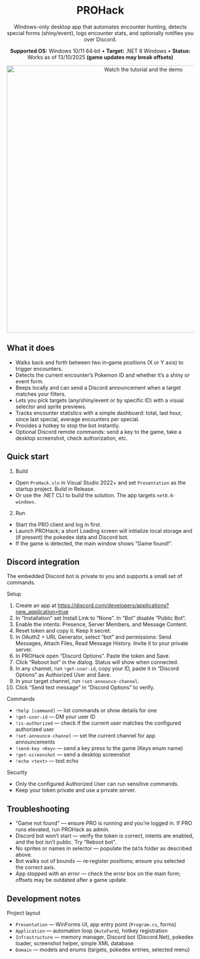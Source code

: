 <div align="center">

# PROHack

Windows-only desktop app that automates encounter hunting, detects special forms (shiny/event), logs encounter stats, and optionally notifies you over Discord.

<b>Supported OS:</b> Windows 10/11 64‑bit • <b>Target:</b> .NET 8 Windows • <b>Status:</b> Works as of 13/10/2025 <b>(game updates may break offsets)</b>

<div align="center">
	<a href="https://www.youtube.com/watch?v=RgbgajQRx8A" target="_blank">
		<img alt="Watch the tutorial and the demo" src="https://img.youtube.com/vi/RgbgajQRx8A/maxresdefault.jpg" width="720" />
	</a>
</div>

</div>

## What it does

- Walks back and forth between two in‑game positions (X or Y axis) to trigger encounters.
- Detects the current encounter’s Pokemon ID and whether it’s a shiny or event form.
- Beeps locally and can send a Discord announcement when a target matches your filters.
- Lets you pick targets (any/shiny/event or by specific ID) with a visual selector and sprite previews.
- Tracks encounter statistics with a simple dashboard: total, last hour, since last special, average encounters per special.
- Provides a hotkey to stop the bot instantly.
- Optional Discord remote commands: send a key to the game, take a desktop screenshot, check authorization, etc.

## Quick start

1) Build

- Open `ProHack.sln` in Visual Studio 2022+ and set `Presentation` as the startup project. Build in Release.
- Or use the .NET CLI to build the solution. The app targets `net8.0-windows`.

2) Run

- Start the PRO client and log in first.
- Launch PROHack; a short Loading screen will initialize local storage and (if present) the pokedex data and Discord bot.
- If the game is detected, the main window shows “Game found!”.

## Discord integration

The embedded Discord bot is private to you and supports a small set of commands.

Setup
1. Create an app at https://discord.com/developers/applications?new_application=true
2. In “Installation” set Install Link to “None”. In “Bot” disable “Public Bot”.
3. Enable the intents: Presence, Server Members, and Message Content.
4. Reset token and copy it. Keep it secret.
5. In OAuth2 > URL Generator, select “bot” and permissions: Send Messages, Attach Files, Read Message History. Invite it to your private server.
6. In PROHack open “Discord Options”. Paste the token and Save.
7. Click “Reboot bot” in the dialog. Status will show when connected.
8. In any channel, run `!get-user-id`, copy your ID, paste it in “Discord Options” as Authorized User and Save.
9. In your target channel, run `!set-announce-channel`.
10. Click “Send test message” in “Discord Options” to verify.

Commands

- `!help [command]` — list commands or show details for one
- `!get-user-id` — DM your user ID
- `!is-authorized` — check if the current user matches the configured authorized user
- `!set-announce-channel` — set the current channel for app announcements
- `!send-key <Key>` — send a key press to the game (Keys enum name)
- `!get-screenshot` — send a desktop screenshot
- `!echo <text>` — test echo

Security
- Only the configured Authorized User can run sensitive commands.
- Keep your token private and use a private server.

## Troubleshooting

- “Game not found” — ensure PRO is running and you’re logged in. If PRO runs elevated, run PROHack as admin.
- Discord bot won’t start — verify the token is correct, intents are enabled, and the bot isn’t public. Try “Reboot bot”.
- No sprites or names in selector — populate the `DATA` folder as described above.
- Bot walks out of bounds — re‑register positions; ensure you selected the correct axis.
- App stopped with an error — check the error box on the main form; offsets may be outdated after a game update.

## Development notes

Project layout

- `Presentation` — WinForms UI, app entry point (`Program.cs`, forms)
- `Application` — automation loop (`AutoFarm`), hotkey registration
- `Infrastructure` — memory manager, Discord bot (Discord.Net), pokedex loader, screenshot helper, simple XML database
- `Domain` — models and enums (targets, pokedex entries, selected menu)

